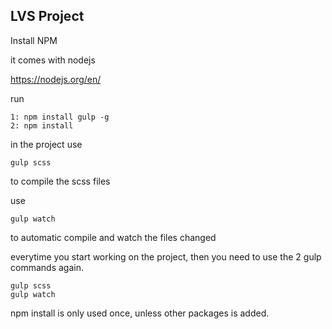 ## LVS Project


Install NPM 

it comes with nodejs

https://nodejs.org/en/

run

    1: npm install gulp -g
    2: npm install

  

in the project
use

    gulp scss

to compile the scss files

use

    gulp watch

to automatic compile and watch the files changed

  
  
everytime you start working on the project, then you need to use the 2 gulp commands again.

    gulp scss
    gulp watch

  npm install is only used once, unless other packages is added.